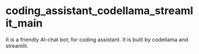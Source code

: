 # coding_assistant_codellama_streamlit_main
It is a friendly AI-chat bot, for coding assistant. It is built by codellama and streamlit.
